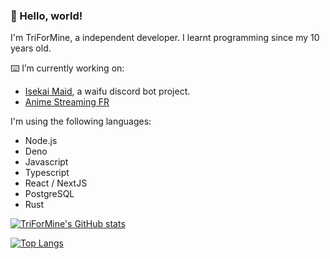 ### 👋 Hello, world!

I'm TriForMine, a independent developer.
I learnt programming since my 10 years old.

⌨️ I’m currently working on:
- [Isekai Maid](https://www.isekaimaid.xyz/), a waifu discord bot project.
- [Anime Streaming FR](https://beta.animestreamingfr.fr/)

I'm using the following languages:
- Node.js
- Deno
- Javascript
- Typescript
- React / NextJS
- PostgreSQL
- Rust

[![TriForMine's GitHub stats](https://github-readme-stats.vercel.app/api?username=TriForMine&show_icons=true&theme=tokyonight)](https://github.com/anuraghazra/github-readme-stats)

[![Top Langs](https://github-readme-stats.vercel.app/api/top-langs/?username=TriForMine&layout=compact&hide=c%2B%2B,makefile,python)](https://github.com/anuraghazra/github-readme-stats)
